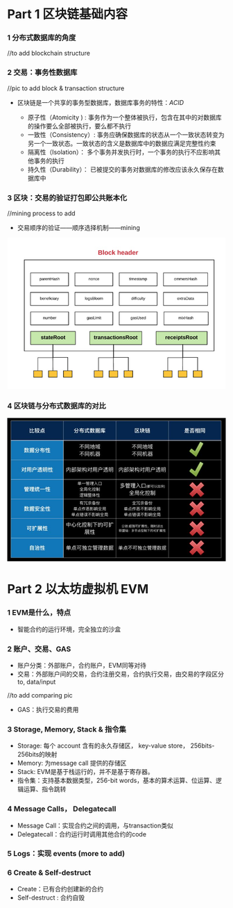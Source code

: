 # Part 1 区块链基础内容

### 1 分布式数据库的角度    
//to add blockchain structure
### 2 交易：事务性数据库
//pic to add block & transaction structure
* 区块链是一个共享的事务型数据库，数据库事务的特性：_ACID_
   
    * 原子性（Atomicity )    : 事务作为一个整体被执行，包含在其中的对数据库的操作要么全部被执行，要么都不执行
    * 一致性（Consistency）: 事务应确保数据库的状态从一个一致状态转变为另一个一致状态。一致状态的含义是数据库中的数据应满足完整性约束
    * 隔离性（Isolation）： 多个事务并发执行时，一个事务的执行不应影响其他事务的执行
    * 持久性（Durability）： 已被提交的事务对数据库的修改应该永久保存在数据库中
    
### 3 区块：交易的验证打包即公共账本化
//mining process to add
  * 交易顺序的验证——顺序选择机制——mining

 ![blockhead](https://github.com/oo7ww/MyBlockChainNotes/blob/master/Pic/eth_blockhead.png)

### 4 区块链与分布式数据库的对比

![compareDC](https://github.com/oo7ww/MyBlockChainNotes/blob/master/compareDC.jpg)

# Part 2 以太坊虚拟机 EVM

### 1 EVM是什么，特点
   * 智能合约的运行环境，完全独立的沙盒
    
### 2 账户、交易、GAS
   * 账户分类：外部账户，合约账户，EVM同等对待
   * 交易：外部账户间的交易，合约注册交易，合约执行交易，由交易的字段区分to, data/input
     
   //to add comparing pic
   
   * GAS：执行交易的费用
   
### 3 Storage, Memory, Stack & 指令集
   * Storage: 每个 account 含有的永久存储区， key-value store， 256bits-256bits的映射
   * Memory: 为message call 提供的存储区
   * Stack: EVM是基于栈运行的，并不是基于寄存器。
   * 指令集：支持基本数据类型，256-bit words，基本的算术运算、位运算、逻辑运算、指令跳转

### 4 Message Calls， Delegatecall
   * Message Call：实现合约之间的调用，与transaction类似
   * Delegatecall：合约运行时调用其他合约的code

### 5 Logs：实现 events (more to add)

### 6 Create & Self-destruct 
   * Create：已有合约创建新的合约
   * Self-destruct : 合约自毁
